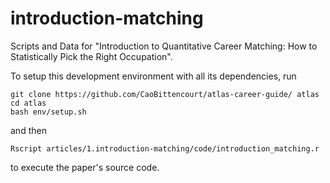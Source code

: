 # introduction-matching
Scripts and Data for "Introduction to Quantitative Career Matching: How to Statistically Pick the Right Occupation".

To setup this development environment with all its dependencies, run
```
git clone https://github.com/CaoBittencourt/atlas-career-guide/ atlas
cd atlas
bash env/setup.sh
```
and then
```Rscript
Rscript articles/1.introduction-matching/code/introduction_matching.r
```
to execute the paper's source code.